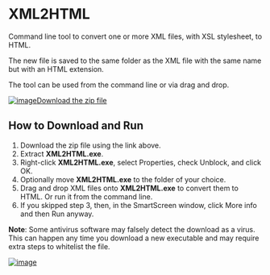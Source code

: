 # XML2HTML

Command line tool to convert one or more XML files, with XSL stylesheet, to HTML.

The new file is saved to the same folder as the XML file with the same name but with an HTML extension.

The tool can be used from the command line or via drag and drop.

[![image](https://user-images.githubusercontent.com/79026235/152910441-59ba653c-5607-4f59-90c0-bc2851bf2688.png)Download the zip file](https://github.com/LesFerch/XML2HTML/releases/download/1.0.0/XML2HTML.zip)

## How to Download and Run

1. Download the zip file using the link above.
2. Extract **XML2HTML.exe**.
3. Right-click **XML2HTML.exe**, select Properties, check Unblock, and click OK.
4. Optionally move **XML2HTML.exe** to the folder of your choice.
5. Drag and drop XML files onto **XML2HTML.exe** to convert them to HTML. Or run it from the command line.
6. If you skipped step 3, then, in the SmartScreen window, click More info and then Run anyway.

**Note**: Some antivirus software may falsely detect the download as a virus. This can happen any time you download a new executable and may require extra steps to whitelist the file.

[![image](https://user-images.githubusercontent.com/79026235/153264696-8ec747dd-37ec-4fc1-89a1-3d6ea3259a95.png)](https://github.com/LesFerch/XML2HTML)
